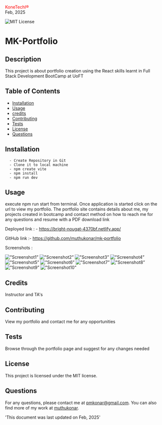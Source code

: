 
<span style="color:red;">KoneTechI®</span> <br>
  Feb, 2025
  
   ![MIT License](https://img.shields.io/badge/license-MIT-green)
    
  # MK-Portfolio

  ## Description
  This project is about portfolio creation using the React skills learnt in Full Stack Development BootCamp at UoFT

  ## Table of Contents

  - [Installation](#installation)
  - [Usage](#usage)
  - [credits]()
  - [Contributing](#contributing)
  - [Tests](#tests)
  - [License](#license)
  - [Questions](#questions)

## Installation
      - Create Repository in Git
      - Clone it to local machine
      - npm create vite
      - npm install
      - npm run dev 


## Usage
execute npm run start from terminal. Once application is started click on the url to view my portfolio. The portfolio site contains details about me, my projects created in bootcamp and contact method on how to reach me for any questions and resume with a PDF download link

Deployed link : - https://bright-nougat-4370bf.netlify.app/ 

GitHub link :- https://github.com/muthukonar/mk-portfolio

Screenshots :

!["Screenshot1”](./src/assets/screenshots/SS1.png )
!["Screenshot2”](./src/assets/screenshots/SS2.png )
!["Screenshot3”](./src/assets/screenshots/SS3.png )
!["Screenshot4”](./src/assets/screenshots/SS4.png )
!["Screenshot5”](./src/assets/screenshots/SS5.png )
!["Screenshot6”](./src/assets/screenshots/SS6.png )
!["Screenshot7”](./src/assets/screenshots/SS7.png )
!["Screenshot8”](./src/assets/screenshots/SS8.png )
!["Screenshot9”](./src/assets/screenshots/SS9.png )
!["Screenshot10”](./src/assets/screenshots/SS10.png )

## Credits
Instructor and TA's

## Contributing
View my portfolio and contact me for any opportunities

 ## Tests
Browse through the portfolio page and suggest for any changes needed 


## License
This project is licensed under the MIT license.



## Questions
For any questions, please contact me at [pmkonar@gmail.com](mailto:pmkonar@gmail.com).
You can also find more of my work at [muthukonar](https://github.com/muthukonar).



'This document was last updated on Feb, 2025'
